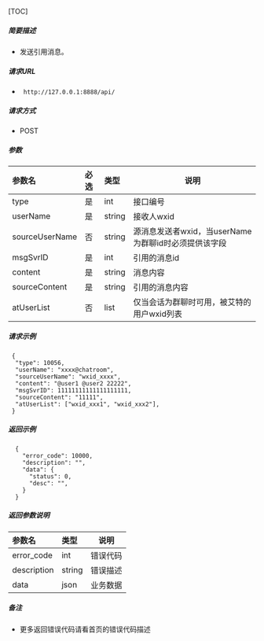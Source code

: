 

[TOC]
    
##### 简要描述

- 发送引用消息。

##### 请求URL
- ` http://127.0.0.1:8888/api/`
  
##### 请求方式
- POST 

##### 参数

| 参数名            | 必选 | 类型     | 说明                                |
|:---------------|:---|:-------|-----------------------------------|
| type           | 是  | int    | 接口编号                              |
| userName       | 是  | string | 接收人wxid                           |
| sourceUserName | 否  | string | 源消息发送者wxid，当userName为群聊id时必须提供该字段 |
| msgSvrID       | 是  | int    | 引用的消息id                           |
| content        | 是  | string | 消息内容                              |
| sourceContent  | 是  | string | 引用的消息内容                           |
| atUserList     | 否  | list   | 仅当会话为群聊时可用，被艾特的用户wxid列表           |

##### 请求示例

```
 {
  "type": 10056,
  "userName": "xxxx@chatroom",
  "sourceUserName": "wxid_xxxx",
  "content": "@user1 @user2 22222",
  "msgSvrID": 11111111111111111111,
  "sourceContent": "11111",
  "atUserList": ["wxid_xxx1", "wxid_xxx2"],
 }
```

##### 返回示例 

``` 
  {
    "error_code": 10000,
    "description": "",
    "data": {
      "status": 0,
      "desc": "",
    }
  }
```

##### 返回参数说明 

|参数名|类型|说明|
|:-----  |:-----|-----                           |
|error_code |int   |错误代码  |
|description|string|错误描述|
|data|json|业务数据|

##### 备注 

- 更多返回错误代码请看首页的错误代码描述






